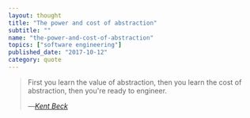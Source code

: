 ```yaml
---
layout: thought
title: "The power and cost of abstraction"
subtitle: ""
name: "the-power-and-cost-of-abstraction"
topics: ["software engineering"]
published_date: "2017-10-12"
category: quote
---
```


> First you learn the value of abstraction, then you learn the cost of
> abstraction, then you're ready to engineer.
>
> &mdash;<cite>[Kent Beck][kent-beck-wiki]</cite>
>

[kent-beck-wiki]: https://en.wikipedia.org/wiki/Kent_Beck

